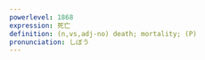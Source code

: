 ```yaml
---
powerlevel: 1868
expression: 死亡
definition: (n,vs,adj-no) death; mortality; (P)
pronunciation: しぼう
---
```

